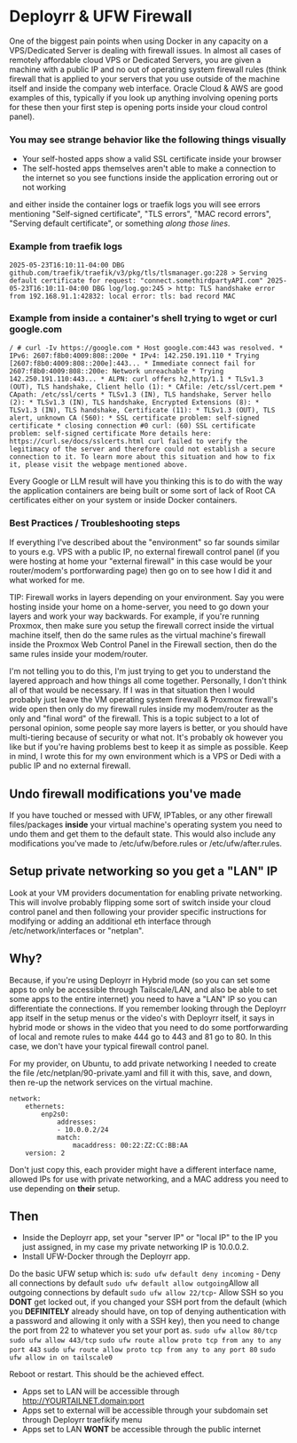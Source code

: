 # Deployrr & UFW Firewall

One of the biggest pain points when using Docker in any capacity on a VPS/Dedicated Server is dealing with firewall issues. In almost all cases of remotely affordable cloud VPS or Dedicated Servers, you are given a machine with a public IP and no out of operating system firewall rules (think firewall that is applied to your servers that you use outside of the machine itself and inside the company web interface. Oracle Cloud & AWS are good examples of this, typically if you look up anything involving opening ports for these then your first step is opening ports inside your cloud control panel).

### You may see strange behavior like the following things visually
- Your self-hosted apps show a valid SSL certificate inside your browser
- The self-hosted apps themselves aren't able to make a connection to the internet so you see functions inside the application erroring out or not working

and either inside the container logs or traefik logs you will see errors mentioning "Self-signed certificate", "TLS errors", "MAC record errors", "Serving default certificate", or something *along those lines*. 

### Example from traefik logs

```
2025-05-23T16:10:11-04:00 DBG github.com/traefik/traefik/v3/pkg/tls/tlsmanager.go:228 > Serving default certificate for request: "connect.somethirdpartyAPI.com" 2025-05-23T16:10:11-04:00 DBG log/log.go:245 > http: TLS handshake error from 192.168.91.1:42832: local error: tls: bad record MAC
```

### Example from inside a container's shell trying to wget or curl google.com

```
/ # curl -Iv https://google.com * Host google.com:443 was resolved. * IPv6: 2607:f8b0:4009:808::200e * IPv4: 142.250.191.110 * Trying [2607:f8b0:4009:808::200e]:443... * Immediate connect fail for 2607:f8b0:4009:808::200e: Network unreachable * Trying 142.250.191.110:443... * ALPN: curl offers h2,http/1.1 * TLSv1.3 (OUT), TLS handshake, Client hello (1): * CAfile: /etc/ssl/cert.pem * CApath: /etc/ssl/certs * TLSv1.3 (IN), TLS handshake, Server hello (2): * TLSv1.3 (IN), TLS handshake, Encrypted Extensions (8): * TLSv1.3 (IN), TLS handshake, Certificate (11): * TLSv1.3 (OUT), TLS alert, unknown CA (560): * SSL certificate problem: self-signed certificate * closing connection #0 curl: (60) SSL certificate problem: self-signed certificate More details here: https://curl.se/docs/sslcerts.html curl failed to verify the legitimacy of the server and therefore could not establish a secure connection to it. To learn more about this situation and how to fix it, please visit the webpage mentioned above.
```

Every Google or LLM result will have you thinking this is to do with the way the application containers are being built or some sort of lack of Root CA certificates either on your system or inside Docker containers.

### Best Practices / Troubleshooting steps

If everything I've described about the "environment" so far sounds similar to yours e.g.  VPS with a public IP, no external firewall control panel (if you were hosting at home your "external firewall" in this case would be your router/modem's portforwarding page) then go on to see how I did it and what worked for me.

TIP: Firewall works in layers depending on your environment. Say you were hosting inside your home on a home-server, you need to go down your layers and work your way backwards. For example, if you're running Proxmox, then make sure you setup the firewall correct inside the virtual machine itself, then do the same rules as the virtual machine's firewall inside the Proxmox Web Control Panel in the Firewall section, then do the same rules inside your modem/router. 

I'm not telling you to do this, I'm just trying to get you to understand the layered approach and how things all come together. Personally, I don't think all of that would be necessary. If I was in that situation then I would probably just leave the VM operating system firewall & Proxmox firewall's wide open then only do my firewall rules inside my modem/router as the only and "final word" of the firewall. This is a topic subject to a lot of personal opinion, some people say more layers is better, or you should have multi-tiering because of security or what not. It's probably ok however you like but if you're having problems best to keep it as simple as possible. Keep in mind, I wrote this for my own environment which is a VPS or Dedi with a public IP and no external firewall.

## Undo firewall modifications you've made

If you have touched or messed with UFW, IPTables, or any other firewall files/packages **inside** your virtual machine's operating system you need to undo them and get them to the default state. This would also include any modifications you've made to /etc/ufw/before.rules or /etc/ufw/after.rules.


## Setup private networking so you get a "LAN" IP

Look at your VM providers documentation for enabling private networking. This will involve probably flipping some sort of switch inside your cloud control panel and then following your provider specific instructions for modifying or adding an additional eth interface through /etc/network/interfaces or "netplan".

## Why?

Because, if you're using Deployrr in Hybrid mode (so you can set some apps to only be accessible through Tailscale/LAN, and also be able to set some apps to the entire internet) you need to have a "LAN" IP so you can differentiate the connections. If you remember looking through the Deployrr app itself in the setup menus or the video's with Deployrr itself, it says in hybrid mode or shows in the video that you need to do some portforwarding of local and remote rules to make 444 go to 443 and 81 go to 80. In this case, we don't have your typical firewall control panel.

For my provider, on Ubuntu, to add private networking I needed to create the file /etc/netplan/90-private.yaml and fill it with this, save, and down, then re-up the network services on the virtual machine.

```
network:
    ethernets:
        enp2s0:
            addresses:
            - 10.0.0.2/24
            match:
                macaddress: 00:22:ZZ:CC:BB:AA
    version: 2
```

Don't just copy this, each provider might have a different interface name, allowed IPs for use with private networking, and a MAC address you need to use depending on **their** setup.


## Then

- Inside the Deployrr app, set your "server IP" or "local IP" to the IP you just assigned, in my case my private networking IP is 10.0.0.2.
- Install UFW-Docker through the Deployrr app.

Do the basic UFW setup which is:
`sudo ufw default deny incoming` - Deny all connections by default
`sudo ufw default allow outgoing`Allow all outgoing connections by default
`sudo ufw allow 22/tcp`- Allow SSH so you **DONT** get locked out, if you changed your SSH port from the default (which you **DEFINITELY** already should have, on top of denying authentication with a password and allowing it only with a SSH key), then you need to change the port from 22 to whatever you set your port as.
`sudo ufw allow 80/tcp`
`sudo ufw allow 443/tcp`
`sudo ufw route allow proto tcp from any to any port 443`
`sudo ufw route allow proto tcp from any to any port 80`
`sudo ufw allow in on tailscale0`

Reboot or restart. This should be the achieved effect.

- Apps set to LAN will be accessible through http://YOURTAILNET.domain:port
- Apps set to external will be accessible through your subdomain set through Deployrr traefikify menu
- Apps set to LAN **WONT** be accessible through the public internet





